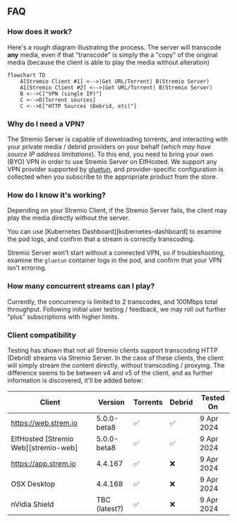 ## FAQ 

### How does it work?

Here's a rough diagram illustrating the process. The server will transcode **any** media, even if that "transcode" is simply the a "copy" of the original media (because the client is able to play the media without alteration)

```mermaid
flowchart TD
    A[Stremio Client #1] <-->|Get URL/Torrent| B(Stremio Server)
    A1[Stremio Client #2] <-->|Get URL/Torrent| B(Stremio Server)
    B <-->C["VPN (single IP)"]
    C <-->D[Torrent sources]
    C <-->E["HTTP Sources (Debrid, etc)"]    
```

### Why do I need a VPN?

The Stremio Server is capable of downloading torrents, and interacting with your private media / debrid providers on your behalf (*which may have source IP address limitations*). To this end, you need to bring your own (BYO) VPN in order to use Stremio Server on ElfHosted. We support any VPN provider supported by [gluetun](https://github.com/qdm12/gluetun), and provider-specific configuration is collected when you subscribe to the appropriate product from the store.

### How do I know it's working?

Depending on your Stremio Client, if the Stremio Server fails, the client may play the media directly without the server.

You can use [Kubernetes Dashboard][kubernetes-dashboard] to examine the pod logs, and confirm that a stream is correctly transcoding.

Stremio Server won't start without a connected VPN, so if troubleshooting, examine the `gluetun` container logs in the pod, and confirm that your VPN isn't erroring.

### How many concurrent streams can I play?

Currently, the concurrency is limited to 2 transcodes, and 100Mbps total throughput. Following initial user testing / feedback, we may roll out further "plus" subscriptions with higher limits.

### Client compatibility

Testing has shown that not all Stremio clients support transcoding HTTP (Debrid) streams via Stremio Server. In the case of these clients, the client will simply stream the content directly, without transcoding / proxying. The difference seems to be between v4 and v5 of the client, and as further information is discovered, it'll be added below:

Client | Version | Torrents | Debrid | Tested On
---------|---------|----------|---------|--------
https://web.strem.io | 5.0.0-beta8 | :white_check_mark: | :white_check_mark: | 9 Apr 2024
ElfHosted [Stremio Web][stremio-web] | 5.0.0-beta8 |:white_check_mark: | :white_check_mark: | 9 Apr 2024
https://app.strem.io | 4.4.167 | :white_check_mark: | :x: | 9 Apr 2024
OSX Desktop | 4.4.168 | :white_check_mark: | :x: | 9 Apr 2024
nVidia Shield | TBC (latest?) | :white_check_mark: | :x: | 9 Apr 2024 